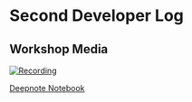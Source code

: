 # Second Developer Log

## Workshop Media

[![Recording](https://i.ytimg.com/vi/ITePFTiI2TQ/maxresdefault.jpg)](https://youtu.be/ITePFTiI2TQ)

[Deepnote Notebook](https://deepnote.com/project/Second-Developer-Log-85BVXSM4QQmL-cU2zAwm7w/%2Fnotebook.ipynb)
